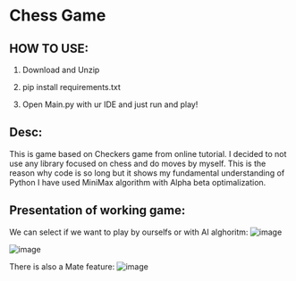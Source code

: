 # Chess Game
## HOW TO USE:

1. Download and Unzip

2. pip install requirements.txt

3. Open Main.py with ur IDE and just run and play!

## Desc:
This is game based on Checkers game from online tutorial. I decided to not use any library focused on chess and do moves by myself.
This is the reason why code is so long but it shows my fundamental understanding of Python 
I have used MiniMax algorithm with Alpha beta optimalization. 

## Presentation of working game:
We can select if we want to play by ourselfs or with AI alghoritm:
![image](https://github.com/Wirtix/ChessGameMM/assets/163426241/3a4387ab-f001-4fe2-9f84-9ed47dbd3747)

![image](https://github.com/Wirtix/ChessGameMM/assets/163426241/8e2c9aa9-46f7-44c4-b56c-92353cbc9734)

There is also a Mate feature:
![image](https://github.com/Wirtix/ChessGameMM/assets/163426241/40328718-9ff4-4b9c-8d4b-9a9325f260a1)
